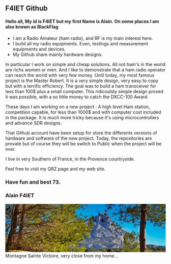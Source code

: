 ## F4IET Github

#### Hello all, My id is F4IET but my first Name is Alain. On some places I am also known as **BlackFlag**


* I am a Radio Amateur (ham radio), and RF is my main interest here.
* I build all my radio equipments. Even, testings and measurement equipments and devices.
* My Github share mainly hardware designs.


In particular I work on simple and cheap solutions. All not ham's in the world are richs women or men. And I like to demonstrate that a ham radio operator can reach the world with very few money. Until today, my most famous project is the Master Robert. It is a very simple design, very easy to copy but with a terrific efficiency. The goal was to build a ham transceiver for less than 100$ plus a small computer. This ridicoulsly simple design proved it was possible, with a so little money to catch the DXCC-100 Award.

These days I am working on a new project : A high level Ham station, competition capable, for less than 1000$ and with computer cost included in the package. It is much more tricky because it's using microcontrollers and advance SDR designs. 

That Github account have been setup for store the differents versions of hardware and software of the new project. Today, the repositories are provate but of course they will be switch to Public when the project will be over.

I live in very Southern of France, in the Provence countryside.

Feel free to visit my QRZ page and my web site.

### Have fun and best 73.
### Alain F4IET

![Montagne Sainte Victoire](pic/victoire.jpg)
Montagne Sainte Victoire, very close from my home...

<!---
F4IET/F4IET is a ✨ special ✨ repository because its `README.md` (this file) appears on your GitHub profile.
You can click the Preview link to take a look at your changes.
--->
